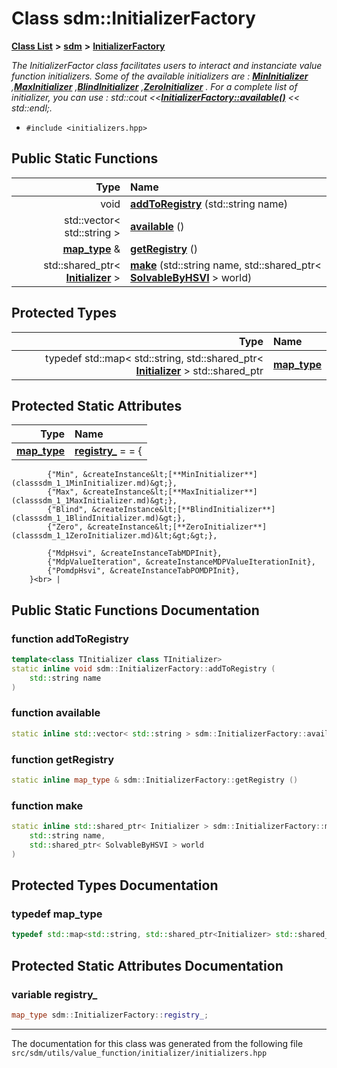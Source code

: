 
# Class sdm::InitializerFactory

<link rel="stylesheet" href="https://cdnjs.cloudflare.com/ajax/libs/KaTeX/0.5.1/katex.min.css">
<link rel="stylesheet" href="https://cdn.jsdelivr.net/github-markdown-css/2.2.1/github-markdown.css"/>



[**Class List**](annotated.md) **>** [**sdm**](namespacesdm.md) **>** [**InitializerFactory**](classsdm_1_1InitializerFactory.md)



_The InitializerFactor class facilitates users to interact and instanciate value function initializers. Some of the available initializers are :_ [_**MinInitializer**_](classsdm_1_1MinInitializer.md) _,_[_**MaxInitializer**_](classsdm_1_1MaxInitializer.md) _,_[_**BlindInitializer**_](classsdm_1_1BlindInitializer.md) _,_[_**ZeroInitializer**_](classsdm_1_1ZeroInitializer.md) _. For a complete list of initializer, you can use : std::cout &lt;&lt;_[_**InitializerFactory::available()**_](classsdm_1_1InitializerFactory.md#function-available) _&lt;&lt; std::endl;._

* `#include <initializers.hpp>`
















## Public Static Functions

| Type | Name |
| ---: | :--- |
|  void | [**addToRegistry**](classsdm_1_1InitializerFactory.md#function-addtoregistry) (std::string name) <br> |
|  std::vector&lt; std::string &gt; | [**available**](classsdm_1_1InitializerFactory.md#function-available) () <br> |
|  [**map\_type**](classsdm_1_1InitializerFactory.md#typedef-map-type) & | [**getRegistry**](classsdm_1_1InitializerFactory.md#function-getregistry) () <br> |
|  std::shared\_ptr&lt; [**Initializer**](classsdm_1_1Initializer.md) &gt; | [**make**](classsdm_1_1InitializerFactory.md#function-make) (std::string name, std::shared\_ptr&lt; [**SolvableByHSVI**](classsdm_1_1SolvableByHSVI.md) &gt; world) <br> |

## Protected Types

| Type | Name |
| ---: | :--- |
| typedef std::map&lt; std::string, std::shared\_ptr&lt; [**Initializer**](classsdm_1_1Initializer.md) &gt; std::shared\_ptr | [**map\_type**](classsdm_1_1InitializerFactory.md#typedef-map-type)  <br> |



## Protected Static Attributes

| Type | Name |
| ---: | :--- |
|  [**map\_type**](classsdm_1_1InitializerFactory.md#typedef-map-type) | [**registry\_**](classsdm_1_1InitializerFactory.md#variable-registry-)   = = {
            {"Min", &createInstance&lt;[**MinInitializer**](classsdm_1_1MinInitializer.md)&gt;},
            {"Max", &createInstance&lt;[**MaxInitializer**](classsdm_1_1MaxInitializer.md)&gt;},
            {"Blind", &createInstance&lt;[**BlindInitializer**](classsdm_1_1BlindInitializer.md)&gt;},
            {"Zero", &createInstance&lt;[**ZeroInitializer**](classsdm_1_1ZeroInitializer.md)&lt;&gt;&gt;},
            
            {"MdpHsvi", &createInstanceTabMDPInit},
            {"MdpValueIteration", &createInstanceMDPValueIterationInit},
            {"PomdpHsvi", &createInstanceTabPOMDPInit},
        }<br> |



## Public Static Functions Documentation


### function addToRegistry 


```cpp
template<class TInitializer class TInitializer>
static inline void sdm::InitializerFactory::addToRegistry (
    std::string name
) 
```



### function available 


```cpp
static inline std::vector< std::string > sdm::InitializerFactory::available () 
```



### function getRegistry 


```cpp
static inline map_type & sdm::InitializerFactory::getRegistry () 
```



### function make 


```cpp
static inline std::shared_ptr< Initializer > sdm::InitializerFactory::make (
    std::string name,
    std::shared_ptr< SolvableByHSVI > world
) 
```


## Protected Types Documentation


### typedef map\_type 


```cpp
typedef std::map<std::string, std::shared_ptr<Initializer> std::shared_ptr sdm::InitializerFactory::map_type;
```


## Protected Static Attributes Documentation


### variable registry\_ 


```cpp
map_type sdm::InitializerFactory::registry_;
```



------------------------------
The documentation for this class was generated from the following file `src/sdm/utils/value_function/initializer/initializers.hpp`